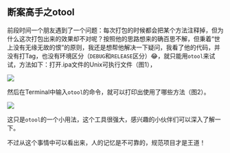 断案高手之otool
------------

前段时间一个朋友遇到了一个问题：每次打包的时候都会把某个方法注释掉，但为什么这次打包出来的效果却不对呢？按照他的思路想来的确百思不解，但秉着“世上没有无缘无故的恨”的原则，我还是想帮他解决一下疑问，我看了他的代码，并没有打Tag，也没有环境区分（`DEBUG`和`RELEASE`区分）😂，就只能用`otool`来试试，方法如下：打开.ipa文件的Unix可执行文件（图1），

![](https://github.com/iOS-Tips/iOS-tech-set/blob/master/images/2018/03/7-1.jpg)


然后在Terminal中输入`otool`的命令，就可以打印出使用了哪些方法（图2）。

![](https://github.com/iOS-Tips/iOS-tech-set/blob/master/images/2018/03/7-2.jpg)

这只是`otool`的一个小用法，这个工具很强大，感兴趣的小伙伴们可以深入了解一下。

不过从这个事情中可以看出来，人的记忆是不可靠的，规范项目才是王道！

